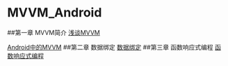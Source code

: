 # MVVM_Android
##第一章 MVVM简介
[浅谈MVVM](./chapter1/qian_tan_mvvm.md)

[Android中的MVVM](./chapter1/android_zhong_de_mvvm.md)
##第二章 数据绑定
[数据绑定](./chapter2/shu_ju_bang_ding.md)
##第三章 函数响应式编程
[函数响应式编程](./chapter3/han_shu_xiang_ying_shi_bian_cheng.md)
